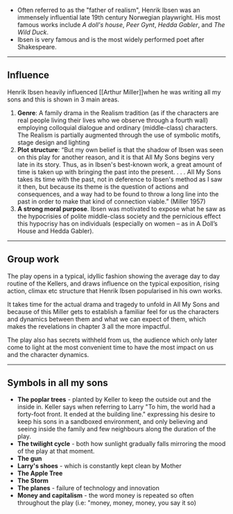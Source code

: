 - Often referred to as the "father of realism", Henrik Ibsen was an immensely influential late 19th century Norwegian playwright. His most famous works include *A doll's house*, *Peer Gynt*, *Hedda Gabler*, and *The Wild Duck*. 
- Ibsen is very famous and is the most widely performed poet after Shakespeare.

-----
## Influence
Henrik Ibsen heavily influenced [[Arthur Miller]]when he was writing all my sons and this is shown in 3 main areas.

1. **Genre**: A family drama in the Realism tradition (as if the characters are real people living their lives who we observe through a fourth wall) employing colloquial dialogue and ordinary (middle-class) characters. The Realism is partially augmented through the use of symbolic motifs, stage design and lighting
2. **Plot structure**: “But my own belief is that the shadow of Ibsen was seen on this play for another reason, and it is that All My Sons begins very late in its story. Thus, as in Ibsen's best-known work, a great amount of time is taken up with bringing the past into the present. . . . All My Sons takes its time with the past, not in deference to Ibsen's method as I saw it then, but because its theme is the question of actions and consequences, and a way had to be found to throw a long line into the past in order to make that kind of connection viable.” (Miller 1957)
3. **A strong moral purpose**. Ibsen was motivated to expose what he saw as the hypocrisies of polite middle-class society and the pernicious effect this hypocrisy has on individuals (especially on women – as in A Doll’s House and Hedda Gabler).


-----
## Group work
The play opens in a typical, idyllic fashion showing the average day to day routine of the Kellers, and draws influence on the typical exposition, rising action, climax etc structure that Henrik Ibsen popularised in his own works.

It takes time for the actual drama and tragedy to unfold in All My Sons and because of this Miller gets to establish a familiar feel for us the characters and dynamics between them and what we can expect of them, which makes the revelations in chapter 3 all the more impactful.

The play also has secrets withheld from us, the audience which only later come to light at the most convenient time to have the most impact on us and the character dynamics.

-----
## Symbols in all my sons
- **The poplar trees** - planted by Keller to keep the outside out and the inside in. Keller says when referring to Larry "To him, the world had a forty-foot front. It ended at the building line." expressing his desire to keep his sons in a sandboxed environment, and only believing and seeing inside the family and few neighbours along the duration of the play.
- **The twilight cycle** - both how sunlight gradually falls mirroring the mood of the play at that moment.
- **The gun**
- **Larry's shoes** - which is constantly kept clean by Mother
- **The Apple Tree**
- **The Storm**
- **The planes** - failure of technology and innovation
- **Money and capitalism** - the word money is repeated so often throughout the play (i.e: "money, money, money, you say it so)



